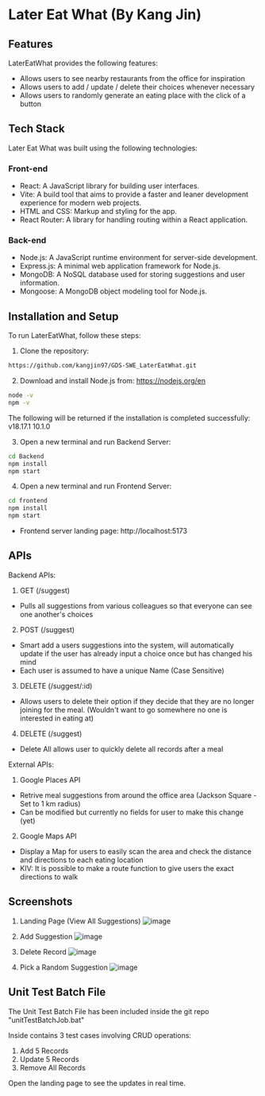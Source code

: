  # Later Eat What (By Kang Jin)

## Features

LaterEatWhat provides the following features:

<ul>
  <li>Allows users to see nearby restaurants from the office for inspiration</li>
  <li>Allows users to add / update / delete their choices whenever necessary</li>
  <li>Allows users to randomly generate an eating place with the click of a button</li>
</ul>

## Tech Stack

Later Eat What was built using the following technologies:

### Front-end

- React: A JavaScript library for building user interfaces.
- Vite: A build tool that aims to provide a faster and leaner development experience for modern web projects.
- HTML and CSS: Markup and styling for the app.
- React Router: A library for handling routing within a React application.

### Back-end

- Node.js: A JavaScript runtime environment for server-side development.
- Express.js: A minimal web application framework for Node.js.
- MongoDB: A NoSQL database used for storing suggestions and user information.
- Mongoose: A MongoDB object modeling tool for Node.js.

## Installation and Setup

To run LaterEatWhat, follow these steps:

1. Clone the repository:
````bash
https://github.com/kangjin97/GDS-SWE_LaterEatWhat.git
````

2. Download and install Node.js from: https://nodejs.org/en
````bash
node -v
npm -v
````
The following will be returned if the installation is completed successfully:
v18.17.1
10.1.0

3. Open a new terminal and run Backend Server:
````bash
cd Backend
npm install
npm start
````

4. Open a new terminal and run Frontend Server:
````bash
cd frontend
npm install
npm start
````
- Frontend server landing page: http://localhost:5173

## APIs

Backend APIs:
1. GET (/suggest)
- Pulls all suggestions from various colleagues so that everyone can see one another's choices

2. POST (/suggest)
- Smart add a users suggestions into the system, will automatically update if the user has already input a choice once but has changed his mind
- Each user is assumed to have a unique Name (Case Sensitive)

3. DELETE (/suggest/:id)
- Allows users to delete their option if they decide that they are no longer joining for the meal. (Wouldn't want to go somewhere no one is interested in eating at)

4. DELETE (/suggest)
- Delete All allows user to quickly delete all records after a meal

External APIs:
1. Google Places API
- Retrive meal suggestions from around the office area (Jackson Square - Set to 1 km radius)
- Can be modified but currently no fields for user to make this change (yet)

2. Google Maps API
- Display a Map for users to easily scan the area and check the distance and directions to each eating location
- KIV: It is possible to make a route function to give users the exact directions to walk

## Screenshots

1. Landing Page (View All Suggestions)
![image](https://github.com/kangjin97/GDS-SWE_LaterEatWhat/assets/45915809/f637f51e-1134-4f02-9887-cf1684c50cf3)

2. Add Suggestion
![image](https://github.com/kangjin97/GDS-SWE_LaterEatWhat/assets/45915809/19973301-11a4-4ccb-b540-ef1a019e44ac)

3. Delete Record
![image](https://github.com/kangjin97/GDS-SWE_LaterEatWhat/assets/45915809/4330ad1b-e5eb-4b7a-8b80-99e73c0e0d9e)

4. Pick a Random Suggestion
![image](https://github.com/kangjin97/GDS-SWE_LaterEatWhat/assets/45915809/f4c4df1d-c30d-4103-a130-eedd25c5ea8d)

## Unit Test Batch File

The Unit Test Batch File has been included inside the git repo "unitTestBatchJob.bat"

Inside contains 3 test cases involving CRUD operations:

1. Add 5 Records
2. Update 5 Records
3. Remove All Records

Open the landing page to see the updates in real time.
